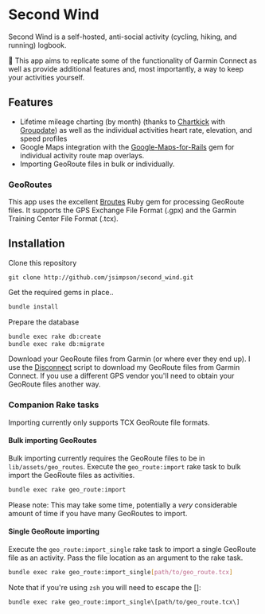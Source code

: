 # Second Wind

Second Wind is a self-hosted, anti-social activity (cycling, hiking, and running) logbook.

:running: This app aims to replicate some of the functionality of Garmin Connect as well as provide additional features and, most importantly, a way to keep your activities yourself.

## Features

+ Lifetime mileage charting (by month) (thanks to [Chartkick](https://github.com/ankane/chartkick) with [Groupdate](https://github.com/ankane/groupdate)) as well as the individual activities heart rate, elevation, and speed profiles
+ Google Maps integration with the [Google-Maps-for-Rails](https://github.com/apneadiving/Google-Maps-for-Rails) gem for individual activity route map overlays.
+ Importing GeoRoute files in bulk or individually.

### GeoRoutes

This app uses the excellent [Broutes](https://github.com/adambird/broutes) Ruby gem for processing GeoRoute files. It supports the GPS Exchange File Format (.gpx) and the Garmin Training Center File Format (.tcx).

## Installation

Clone this repository

```git
git clone http://github.com/jsimpson/second_wind.git
```

Get the required gems in place..

```sh
bundle install
```

Prepare the database

```sh
bundle exec rake db:create
bundle exec rake db:migrate
```

Download your GeoRoute files from Garmin (or where ever they end up). I use the [Disconnect](https://gist.github.com/jsimpson/174beffe4e32222cf4da) script to download my GeoRoute files from Garmin Connect. If you use a different GPS vendor you'll need to obtain your GeoRoute files another way.

### Companion Rake tasks

Importing currently only supports TCX GeoRoute file formats.

#### Bulk importing GeoRoutes

Bulk importing currently requires the GeoRoute files to be in `lib/assets/geo_routes`.
Execute the `geo_route:import` rake task to bulk import the GeoRoute files as activities.

```sh
bundle exec rake geo_route:import
```

Please note: This may take some time, potentially a _very_ considerable amount of time if you have many GeoRoutes to import.

#### Single GeoRoute importing

Execute the `geo_route:import_single` rake task to import a single GeoRoute file as an activity. Pass the file location as an argument to the rake task.

```sh
bundle exec rake geo_route:import_single[path/to/geo_route.tcx]
```

Note that if you're using `zsh` you will need to escape the []:

```sh
bundle exec rake geo_route:import_single\[path/to/geo_route.tcx\]
```
